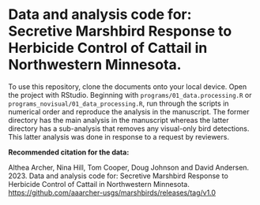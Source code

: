 # Data and analysis code for: Secretive Marshbird Response to Herbicide Control of Cattail in Northwestern Minnesota.

To use this repository, clone the documents onto your local device. Open the project with RStudio. Beginning with `programs/01_data.processing.R` or `programs_novisual/01_data_processing.R`, run through the scripts in numerical order and reproduce the analysis in the manuscript. The former directory has the main analysis in the manuscript whereas the latter directory has a sub-analysis that removes any visual-only bird detections. This latter analysis was done in response to a request by reviewers. 

**Recommended citation for the data:**

Althea Archer, Nina Hill, Tom Cooper, Doug Johnson and David Andersen. 2023. Data and analysis code for: Secretive Marshbird Response to Herbicide Control of Cattail in Northwestern Minnesota. https://github.com/aaarcher-usgs/marshbirds/releases/tag/v1.0
